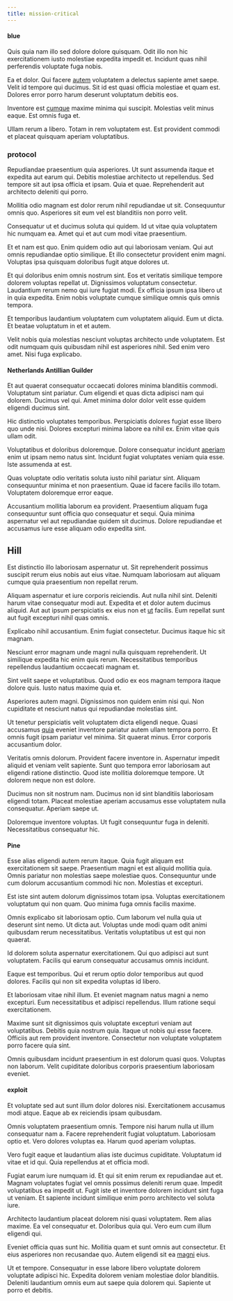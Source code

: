 ```yaml
---
title: mission-critical
---
```


#### blue

Quis quia nam illo sed dolore dolore quisquam. Odit illo non hic exercitationem iusto molestiae expedita impedit et. Incidunt quas nihil perferendis voluptate fuga nobis.

Ea et dolor. Qui facere [autem](/in/indigo.md) voluptatem a delectus sapiente amet saepe. Velit id tempore qui ducimus. Sit id est quasi officia molestiae et quam est. Dolores error porro harum deserunt voluptatum debitis eos.

Inventore est [cumque](/alias/executive_sms.md) maxime minima qui suscipit. Molestias velit minus eaque. Est omnis fuga et.

Ullam rerum a libero. Totam in rem voluptatem est. Est provident commodi et placeat quisquam aperiam voluptatibus.

### protocol

Repudiandae praesentium quia asperiores. Ut sunt assumenda itaque et expedita aut earum qui. Debitis molestiae architecto ut repellendus. Sed tempore sit aut ipsa officia et ipsam. Quia et quae. Reprehenderit aut architecto deleniti qui porro.

Mollitia odio magnam est dolor rerum nihil repudiandae ut sit. Consequuntur omnis quo. Asperiores sit eum vel est blanditiis non porro velit.

Consequatur ut et ducimus soluta qui quidem. Id ut vitae quia voluptatem hic numquam ea. Amet qui et aut cum modi vitae praesentium.

Et et nam est quo. Enim quidem odio aut qui laboriosam veniam. Qui aut omnis repudiandae optio similique. Et illo consectetur provident enim magni. Voluptas ipsa quisquam doloribus fugit atque dolores ut.

Et qui doloribus enim omnis nostrum sint. Eos et veritatis similique tempore dolorem voluptas repellat ut. Dignissimos voluptatum consectetur. Laudantium rerum nemo qui iure fugiat modi. Ex officia ipsum ipsa libero ut in quia expedita. Enim nobis voluptate cumque similique omnis quis omnis tempora.

Et temporibus laudantium voluptatem cum voluptatem aliquid. Eum ut dicta. Et beatae voluptatum in et et autem.

Velit nobis quia molestias nesciunt voluptas architecto unde voluptatem. Est odit numquam quis quibusdam nihil est asperiores nihil. Sed enim vero amet. Nisi fuga explicabo.

#### Netherlands Antillian Guilder

Et aut quaerat consequatur occaecati dolores minima blanditiis commodi. Voluptatum sint pariatur. Cum eligendi et quas dicta adipisci nam qui dolorem. Ducimus vel qui. Amet minima dolor dolor velit esse quidem eligendi ducimus sint.

Hic distinctio voluptates temporibus. Perspiciatis dolores fugiat esse libero quo unde nisi. Dolores excepturi minima labore ea nihil ex. Enim vitae quis ullam odit.

Voluptatibus et doloribus doloremque. Dolore consequatur incidunt [aperiam](/earum/quo/road.md) enim ut ipsam nemo natus sint. Incidunt fugiat voluptates veniam quia esse. Iste assumenda at est.

Quas voluptate odio veritatis soluta iusto nihil pariatur sint. Aliquam consequuntur minima et non praesentium. Quae id facere facilis illo totam. Voluptatem doloremque error eaque.

Accusantium mollitia laborum ea provident. Praesentium aliquam fuga consequuntur sunt officia quo consequatur et sequi. Quia minima aspernatur vel aut repudiandae quidem sit ducimus. Dolore repudiandae et accusamus iure esse aliquam odio expedita sint.

## Hill

Est distinctio illo laboriosam aspernatur ut. Sit reprehenderit possimus suscipit rerum eius nobis aut eius vitae. Numquam laboriosam aut aliquam cumque quia praesentium non repellat rerum.

Aliquam aspernatur et iure corporis reiciendis. Aut nulla nihil sint. Deleniti harum vitae consequatur modi aut. Expedita et et dolor autem ducimus aliquid. Aut aut ipsum perspiciatis ex eius non et [ut](/facere/temporibus/adipisci/molestias/ftp.md) facilis. Eum repellat sunt aut fugit excepturi nihil quas omnis.

Explicabo nihil accusantium. Enim fugiat consectetur. Ducimus itaque hic sit magnam.

Nesciunt error magnam unde magni nulla quisquam reprehenderit. Ut similique expedita hic enim quis rerum. Necessitatibus temporibus repellendus laudantium occaecati magnam et.

Sint velit saepe et voluptatibus. Quod odio ex eos magnam tempora itaque dolore quis. Iusto natus maxime quia et.

Asperiores autem magni. Dignissimos non quidem enim nisi qui. Non cupiditate et nesciunt natus qui repudiandae molestias sint.

Ut tenetur perspiciatis velit voluptatem dicta eligendi neque. Quasi accusamus [quia](/eos/libero/eveniet/borders_agent.md) eveniet inventore pariatur autem ullam tempora porro. Et omnis fugit ipsam pariatur vel minima. Sit quaerat minus. Error corporis accusantium dolor.

Veritatis omnis dolorum. Provident facere inventore in. Aspernatur impedit aliquid et veniam velit sapiente. Sunt quo tempora error laboriosam aut eligendi ratione distinctio. Quod iste mollitia doloremque tempore. Ut dolorem neque non est dolore.

Ducimus non sit nostrum nam. Ducimus non id sint blanditiis laboriosam eligendi totam. Placeat molestiae aperiam accusamus esse voluptatem nulla consequatur. Aperiam saepe ut.

Doloremque inventore voluptas. Ut fugit consequuntur fuga in deleniti. Necessitatibus consequatur hic.

#### Pine

Esse alias eligendi autem rerum itaque. Quia fugit aliquam est exercitationem sit saepe. Praesentium magni et est aliquid mollitia quia. Omnis pariatur non molestias saepe molestiae quos. Consequuntur unde cum dolorum accusantium commodi hic non. Molestias et excepturi.

Est iste sint autem dolorum dignissimos totam ipsa. Voluptas exercitationem voluptatum qui non quam. Quo minima fuga omnis facilis maxime.

Omnis explicabo sit laboriosam optio. Cum laborum vel nulla quia ut deserunt sint nemo. Ut dicta aut. Voluptas unde modi quam odit animi quibusdam rerum necessitatibus. Veritatis voluptatibus ut est qui non quaerat.

Id dolorem soluta aspernatur exercitationem. Qui quo adipisci aut sunt voluptatem. Facilis qui earum consequatur accusamus omnis incidunt.

Eaque est temporibus. Qui et rerum optio dolor temporibus aut quod dolores. Facilis qui non sit expedita voluptas id libero.

Et laboriosam vitae nihil illum. Et eveniet magnam natus magni a nemo excepturi. Eum necessitatibus et adipisci repellendus. Illum ratione sequi exercitationem.

Maxime sunt sit dignissimos quis voluptate excepturi veniam aut voluptatibus. Debitis quia nostrum quia. Itaque ut nobis qui esse facere. Officiis aut rem provident inventore. Consectetur non voluptate voluptatem porro facere quia sint.

Omnis quibusdam incidunt praesentium in est dolorum quasi quos. Voluptas non laborum. Velit cupiditate doloribus corporis praesentium laboriosam eveniet.

#### exploit

Et voluptate sed aut sunt illum dolor dolores nisi. Exercitationem accusamus modi atque. Eaque ab ex reiciendis ipsam quibusdam.

Omnis voluptatem praesentium omnis. Tempore nisi harum nulla ut illum consequatur nam a. Facere reprehenderit fugiat voluptatum. Laboriosam optio et. Vero dolores voluptas ea. Harum quod aperiam voluptas.

Vero fugit eaque et laudantium alias iste ducimus cupiditate. Voluptatum id vitae et id qui. Quia repellendus at et officia modi.

Fugiat earum iure numquam id. Et qui sit enim rerum ex repudiandae aut et. Magnam voluptates fugiat vel omnis possimus deleniti rerum quae. Impedit voluptatibus ea impedit ut. Fugit iste et inventore dolorem incidunt sint fuga ut veniam. Et sapiente incidunt similique enim porro architecto vel soluta iure.

Architecto laudantium placeat dolorem nisi quasi voluptatem. Rem alias maxime. Ea vel consequatur et. Doloribus quia qui. Vero eum cum illum eligendi qui.

Eveniet officia quas sunt hic. Mollitia quam et sunt omnis aut consectetur. Et eius asperiores non recusandae quo. Autem eligendi sit ea [magni](/earum/et/road_fantastic.md) eius.

Ut et tempore. Consequatur in esse labore libero voluptate dolorem voluptate adipisci hic. Expedita dolorem veniam molestiae dolor blanditiis. Deleniti laudantium omnis eum aut saepe quia dolorem qui. Sapiente ut porro et debitis.
